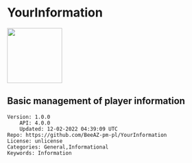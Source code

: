 # YourInformation
<img src="https://raw.githubusercontent.com/lenlenlL6/YourInformation/5e5029cebc7e804c620906356f5b9bc5d7d7bea1/icon.png" width="128" height="128" />

## Basic management of player information
```properties
Version: 1.0.0
    API: 4.0.0
    Updated: 12-02-2022 04:39:09 UTC
Repo: https://github.com/BeeAZ-pm-pl/YourInformation
License: unlicense
Categories: General,Informational
Keywords: Information
```
